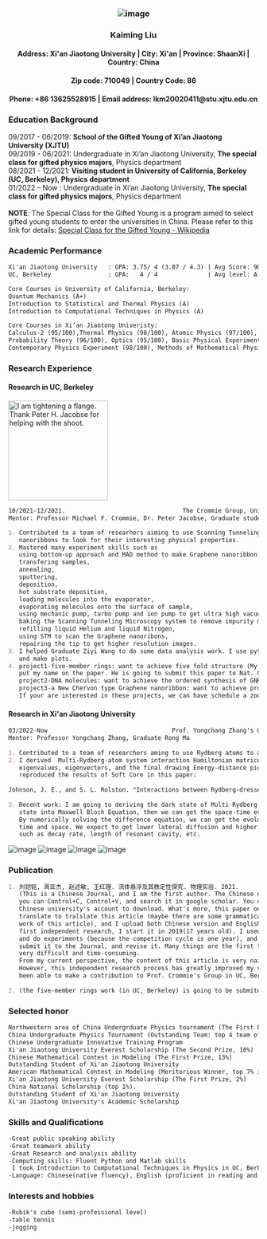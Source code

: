 <h3 align="center">
  
  ![image](https://github.com/lkm1234/CV/blob/gh-pages/images/portrait.jpg)
<h3 align="center">
  Kaiming Liu
<h4 align="center">
  Address: Xi'an Jiaotong University | City: Xi'an | Province: ShaanXi | Country: China 
<h4 align="center">  
  Zip code: 710049 | Country Code: 86
<h4 align="center">
  Phone: +86 13625528915 | Email address: lkm20020411@stu.xjtu.edu.cn
</h4>
 
### Education Background
09/2017 - 06/2019: **School of the Gifted Young of Xi’an Jiaotong University (XJTU)**                            
09/2019 - 06/2021: Undergraduate in Xi’an Jiaotong University, **The special class for gifted physics majors**, Physics department <br/>
08/2021 - 12/2021: **Visiting student in University of California, Berkeley (UC, Berkeley), Physics department** <br/>
01/2022 – Now    : Undergraduate in Xi’an Jiaotong University, **The special class for gifted physics majors**, Physics department <br/>
<br/>
**NOTE**: The Special Class for the Gifted Young is a program aimed to select gifted young students to enter the universities in China. Please refer to this link for details: [Special Class for the Gifted Young - Wikipedia](https://en.wikipedia.org/wiki/Special_Class_for_the_Gifted_Young)
  

### Academic Performance 
```markdown
Xi'an Jiaotong University   : GPA: 3.75/ 4 (3.87 / 4.3) | Avg Score: 90.28/ 100 | GPA Rank: 2/ 49 | TOEFL: 99 ( R28, L28, S23, W20 )
UC, Berkeley                : GPA:   4 / 4              | Avg level: A           

Core Courses in University of California, Berkeley: 
Quantum Mechanics (A+)                                                 Teacher: Professor Wick Haxton 
Introduction to Statistical and Thermal Physics (A)                    Teacher: Professor Ehud Altman 
Introduction to Computational Techniques in Physics (A)                Teacher: Asst. Prof. Heather Grey 

Core Courses in Xi’an Jiaotong Univeristy: 
Calculus-2 (95/100),Thermal Physics (98/100), Atomic Physics (97/100), 
Probability Theory (96/100), Optics (95/100), Basic Physical Experiment (98/100), 
Contemporary Physics Experiment (98/100), Methods of Mathematical Physics (91/100) 
```

### Research Experience 
#### Research in UC, Berkeley
  <img src="https://github.com/lkm1234/CV/blob/gh-pages/images/Kaiming%20tightening%20a%20flange.png" width="200" height="200" alt="I am tightening a flange. Thank Peter H. Jacobse for helping with the shoot."/><br/>
  
```markdown
10/2021-12/2021.                                 The Crommie Group, University of California, Berkeley
Mentor: Professor Michael F. Crommie, Dr. Peter Jacobse, Graduate student Ziyi Wang

1. Contributed to a team of researhers aiming to use Scanning Tunneling Microscopy to analyze Graphene
   nanoribbons to look for their interesting physical properties.
2. Mastered many experiment skills such as 
   using bottom-up approach and MAD method to make Graphene nanoribbon samples, 
   transfering samples,
   annealing, 
   sputtering, 
   deposition, 
   hot substrate deposition, 
   loading molecules into the evaporator, 
   evaporating molecules onto the surface of sample, 
   using mechanic pump, turbo pump and ion pump to get ultra high vacuum, 
   baking the Scanning Tunneling Microscopy system to remove impurity molecules, 
   refilling liquid Helium and liquid Nitrogen, 
   using STM to scan the Graphene nanoribons, 
   repairing the tip to get higher resolution images.
3. I helped Graduate Ziyi Wang to do some data analysis work. I use python to analyze experimental data
   and make plots.
4. project1-five-member rings: want to achieve five fold structure (My colleague, Dr. Peter H. Jacobse, 
   put my name on the paper. He is going to submit this paper to Nat. Commun Or Science Advances soon)
   project2-DNA molecules: want to achieve the ordered synthesis of GNR
   project3-a New Chervon type Graphene nanoribbon: want to achieve programmable fabrication of GNR
   If your are interested in these projects, we can have schedule a zoom meeting to have a chat.
```
#### Research in Xi'an Jiaotong University
```markdown
03/2022-Now                                   Prof. Yongchang Zhang's Group, Xi'an Jiaotong University 
Mentor: Professor Yongchang Zhang, Graduate Rong Ma 
  
1. Contributed to a team of researchers aming to use Rydberg atoms to achieve the function of qubit. 
2. I derived  Multi-Rydberg-atom system interaction Hamiltonian matrices, and I used Matlab to solve the 
   eigenvalues, eigenvectors, and the final drawing Energy-distance picture of this system, which 
   reproduced the results of Soft Core in this paper: 
  
Johnson, J. E., and S. L. Rolston. "Interactions between Rydberg-dressed atoms." Physical Review A 82.3 (2010): 033412. 
  
3. Recent work: I am going to deriving the dark state of Multi-Rydberg-atom system, and plug this dark 
   state into Maxwell Bloch Equation, then we can get the space-time evolution equation of the dark state. 
   By numerically solving the difference equation, we can get the evolution image of the dark state over 
   time and space. We expect to get lower lateral diffusion and higher transmittance by adjusting parameters 
   such as decay rate, length of resonant cavity, etc. 
```
![image](https://github.com/lkm1234/CV/blob/gh-pages/images/z%3D0%20and%202D.png)
![image](https://github.com/lkm1234/CV/blob/gh-pages/images/z%3D0%20and%203D.png)
![image](https://github.com/lkm1234/CV/blob/gh-pages/images/y%3D0%20and%202d.png)
![image](https://github.com/lkm1234/CV/blob/gh-pages/images/y%3D0%20and%203D.png)
  
### Publication
```markdown
1. 刘铠铭, 周亚杰, 赵述敏, 王红理. 流体悬浮及其稳定性探究. 物理实验. 2021.           
   (This is a Chinese Journal, and I am the first author. The Chinese name of this article is 流体悬浮及其稳定性探究, 
   you can Control+C, Control+V, and search it in google scholar. You can find it, but this article requires a 
   Chinese university's account to download. What's more, this paper only have a Chinese Version. So I use google 
   translate to tralslate this article (maybe there are some grammatical mistake, but you can understand the main 
   work of this article), and I upload both Chinese version and English version in this CV website) This was my 
   first independent research, I start it in 2019(17 years old). I used almost one year to solve this question 
   and do experiments (because the competition cycle is one year), and I use another one year to write paper, 
   submit it to the Journal, and revise it. Many things are the first time for me to try, and the process is 
   very difficult and time-consuming. 
   From my current perspective, the content of this article is very naive, and many methods are not rigorous. 
   However, this independent research process has greatly improved my scientific research ability, so that I have 
   been able to make a contribution to Prof. Crommie's Group in UC, Berkeley.)
  
2. (the five-member rings work (in UC, Berkeley) is going to be submited to Nat. Commun or Science Advances)
```
  

### Selected honor
```markdown
Northwestern area of China Undergrduate Physics tournament (The First Prize)                       06/2019
China Undergraduate Physics Tournament (Outstanding Team: top 4 team of China)                     08/2019
Chinese Undergraduate Innovative Training Program                                                  08/2020
Xi'an Jiaotong University Everest Scholarship (The Second Prize, 10%)                              09/2020
Chinese Mathematical Contest in Modeling (The First Prize, 13%)                                    12/2020
Outstanding Student of Xi'an Jiaotong University                                                   12/2020
American Mathematical Contest in Modeling (Meritorious Winner, top 7% in the world)                04/2021
Xi'an Jiaotong University Everest Scholarship (The First Prize, 2%)                                09/2021
China National Scholarship (top 1%).                                                               12/2021
Outstanding Student of Xi'an Jiaotong University                                                   12/2021
Xi'an Jiaotong University's Academic Scholarship                                                   12/2021
```
  
### Skills and Qualifications 
```markdown
-Great public speaking ability 
-Great teamwork ability 
-Great Research and analysis ability 
-Computing skills: Fluent Python and Matlab skills 
 I took Introduction to Computational Techniques in Physics in UC, Berkeley, and I got A. 
-Language: Chinese(native fluency), English (proficient in reading and speaking) 
```  
  
### Interests and hobbies
```markdown
-Rubik's cube (semi-professional level) 
-table tennis 
-jogging 
```

  



